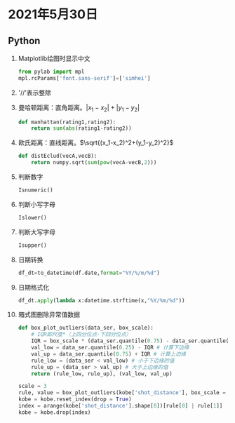 # 2021年5月30日

## Python

1. Matplotlib绘图时显示中文

   ```python
   from pylab import mpl
   mpl.rcParams['font.sans-serif']=['simhei']
   ```

2. '//'表示整除

3. 曼哈顿距离：直角距离。$|x_1-x_2|+|y_1-y_2|$

   ```python
   def manhattan(rating1,rating2):
       return sum(abs(rating1-rating2))
   ```

4. 欧氏距离：直线距离。$\sqrt{(x_1-x_2)^2+(y_1-y_2)^2}$

   ```python
   def distEclud(vecA,vecB):
       return numpy.sqrt(sum(pow(vecA-vecB,2)))
   ```

5. 判断数字

   ```python
   Isnumeric()
   ```

6. 判断小写字母

   ```python
   Islower()
   ```

7. 判断大写字母

   ```python
   Isupper()
   ```

8. 日期转换

   ```python
   df_dt=to_datetime(df.date,format="%Y/%/m/%d")
   ```

9. 日期格式化

   ```python
   df_dt.apply(lambda x:datetime.strftime(x,"%Y/%m/%d"))
   ```

10. 箱式图删除异常值数据

    ```python
    def box_plot_outliers(data_ser, box_scale):
        # IQR即尺度*（上四分位点-下四分位点）
        IQR = box_scale * (data_ser.quantile(0.75) - data_ser.quantile(0.25))
        val_low = data_ser.quantile(0.25) - IQR # 计算下边缘
        val_up = data_ser.quantile(0.75) + IQR # 计算上边缘
        rule_low = (data_ser < val_low) # 小于下边缘的值
        rule_up = (data_ser > val_up) # 大于上边缘的值
        return (rule_low, rule_up), (val_low, val_up)
    
    scale = 3
    rule, value = box_plot_outliers(kobe['shot_distance'], box_scale = scale)
    kobe = kobe.reset_index(drop = True)
    index = arange(kobe['shot_distance'].shape[0])[rule[0] | rule[1]]
    kobe = kobe.drop(index)
    ```